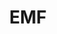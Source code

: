 ---
title: "EMF"
summary: "Indie-dance band active during the 1990s. Most famous for the hit single \"Unbelievable\". EMF = Epsom Mad Funkers"
image: "emf.jpg"
apple_music_artist_url: "https://music.apple.com/gb/artist/emf/532755"
---